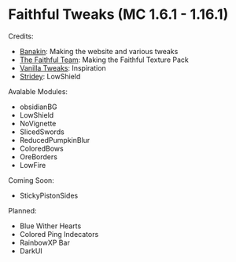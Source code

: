 # Faithful Tweaks (MC 1.6.1 - 1.16.1)

Credits:
- [Banakin](https://banakin.github.io): Making the website and various tweaks
- [The Faithful Team](https://faithful.team/): Making the Faithful Texture Pack
- [Vanilla Tweaks](https://vanillatweaks.net/picker/resource-packs/): Inspiration
- [Stridey](https://www.planetminecraft.com/member/stridey/): LowShield

Avalable Modules:
- obsidianBG
- LowShield
- NoVignette
- SlicedSwords
- ReducedPumpkinBlur
- ColoredBows
- OreBorders
- LowFire

Coming Soon:
- StickyPistonSides

Planned:
- Blue Wither Hearts
- Colored Ping Indecators
- RainbowXP Bar
- DarkUI